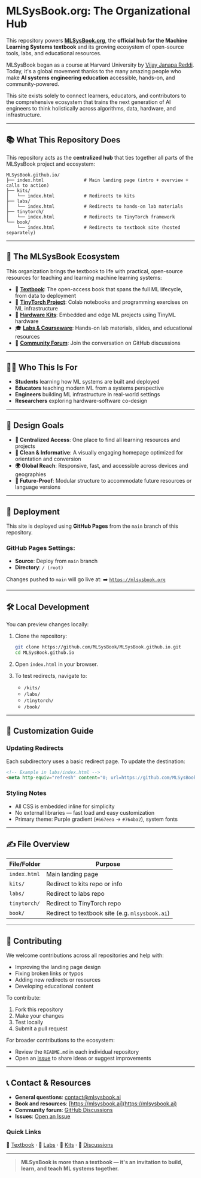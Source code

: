 # MLSysBook.org: The Organizational Hub

This repository powers [**MLSysBook.org**](https://mlsysbook.org), the **official hub for the Machine Learning Systems textbook** and its growing ecosystem of open-source tools, labs, and educational resources.

MLSysBook began as a course at Harvard University by [Vijay Janapa Reddi](https://profvjreddi.github.io/website/). Today, it's a global movement thanks to the many amazing people who make **AI systems engineering education** accessible, hands-on, and community-powered. 

This site exists solely to connect learners, educators, and contributors to the comprehensive ecosystem that trains the next generation of AI engineers to think holistically across algorithms, data, hardware, and infrastructure.

---

## 📚 What This Repository Does

This repository acts as the **centralized hub** that ties together all parts of the MLSysBook project and ecosystem:

```
MLSysBook.github.io/
├── index.html               # Main landing page (intro + overview + calls to action)
├── kits/
│   └── index.html           # Redirects to kits
├── labs/
│   └── index.html           # Redirects to hands-on lab materials
├── tinytorch/
│   └── index.html           # Redirects to TinyTorch framework
└── book/
    └── index.html           # Redirects to textbook site (hosted separately)
```

---

## 🧰 The MLSysBook Ecosystem

This organization brings the textbook to life with practical, open-source resources for teaching and learning machine learning systems:

- 📘 [**Textbook**](https://mlsysbook.org/book): The open-access book that spans the full ML lifecycle, from data to deployment
- 🔧 [**TinyTorch Project**](https://github.com/mlsysbook/tinytorch): Colab notebooks and programming exercises on ML infrastructure
- 🔌 [**Hardware Kits**](https://github.com/mlsysbook/kits): Embedded and edge ML projects using TinyML hardware
- 🎓 [**Labs & Courseware**](https://github.com/mlsysbook/labs): Hands-on lab materials, slides, and educational resources
- 💬 [**Community Forum**](https://github.com/orgs/mlsysbook/discussions): Join the conversation on GitHub discussions

---

## 👩‍🏫 Who This Is For

- **Students** learning how ML systems are built and deployed
- **Educators** teaching modern ML from a systems perspective
- **Engineers** building ML infrastructure in real-world settings
- **Researchers** exploring hardware-software co-design

---

## 🎯 Design Goals

- **📌 Centralized Access**: One place to find all learning resources and projects
- **🎨 Clean & Informative**: A visually engaging homepage optimized for orientation and conversion
- **🌍 Global Reach**: Responsive, fast, and accessible across devices and geographies
- **🧭 Future-Proof**: Modular structure to accommodate future resources or language versions

---

## 🚀 Deployment

This site is deployed using **GitHub Pages** from the `main` branch of this repository.

### GitHub Pages Settings:
- **Source**: Deploy from `main` branch
- **Directory**: `/ (root)`

Changes pushed to `main` will go live at:
➡️ [`https://mlsysbook.org`](https://mlsysbook.org)

---

## 🛠️ Local Development

You can preview changes locally:

1. Clone the repository:
   ```bash
   git clone https://github.com/MLSysBook/MLSysBook.github.io.git
   cd MLSysBook.github.io
   ```

2. Open `index.html` in your browser.

3. To test redirects, navigate to:
   * `/kits/`
   * `/labs/`
   * `/tinytorch/`
   * `/book/`

---

## 🔧 Customization Guide

### Updating Redirects
Each subdirectory uses a basic redirect page. To update the destination:
```html
<!-- Example in labs/index.html -->
<meta http-equiv="refresh" content="0; url=https://github.com/MLSysBook/Labs" />
```

### Styling Notes
* All CSS is embedded inline for simplicity
* No external libraries — fast load and easy customization
* Primary theme: Purple gradient (`#667eea` → `#764ba2`), system fonts

---

## ✍️ File Overview

| File/Folder  | Purpose                                         |
| ------------ | ----------------------------------------------- |
| `index.html` | Main landing page                               |
| `kits/`      | Redirect to kits repo or info           |
| `labs/`      | Redirect to labs repo                           |
| `tinytorch/` | Redirect to TinyTorch repo                      |
| `book/`      | Redirect to textbook site (e.g. `mlsysbook.ai`) |

---

## 🤝 Contributing

We welcome contributions across all repositories and help with:
* Improving the landing page design
* Fixing broken links or typos
* Adding new redirects or resources
* Developing educational content

To contribute:
1. Fork this repository
2. Make your changes
3. Test locally
4. Submit a pull request

For broader contributions to the ecosystem:
- Review the `README.md` in each individual repository
- Open an [issue](https://github.com/mlsysbook/labs/issues) to share ideas or suggest improvements

---

## 📞 Contact & Resources

* **General questions**: [contact@mlsysbook.ai](mailto:contact@mlsysbook.ai)
* **Book and resources**: [https://mlsysbook.ai](https://mlsysbook.ai)
* **Community forum**: [GitHub Discussions](https://github.com/orgs/MLSysBook/discussions)
* **Issues**: [Open an Issue](https://github.com/MLSysBook/MLSysBook.github.io/issues)

### Quick Links
📘 [Textbook](https://mlsysbook.ai) · 🔬 [Labs](https://github.com/mlsysbook/labs) · 🧰 [Kits](https://github.com/mlsysbook/kits) · 💬 [Discussions](https://github.com/orgs/mlsysbook/discussions)

---

> **MLSysBook is more than a textbook — it's an invitation to build, learn, and teach ML systems together.**
